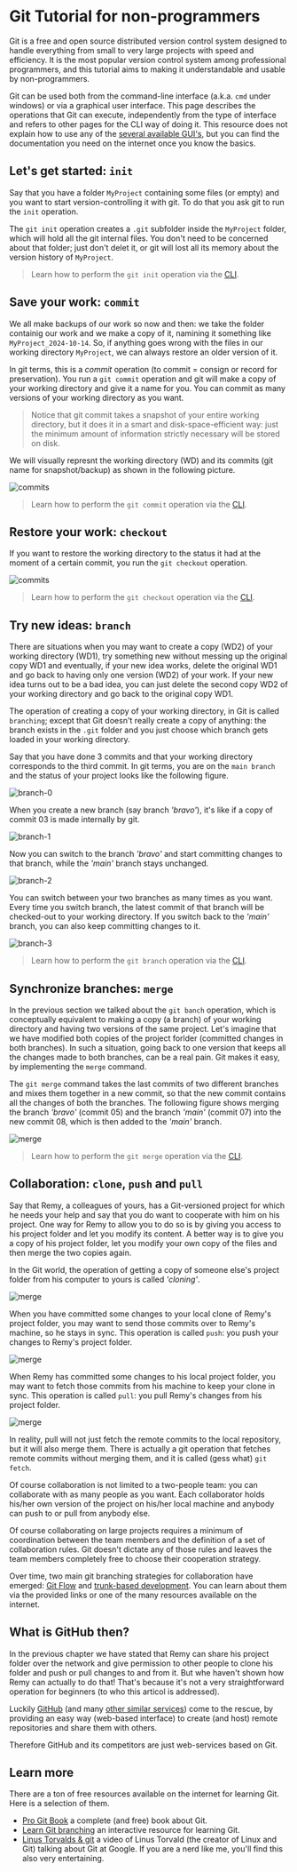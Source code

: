 # Git Tutorial for non-programmers

Git is a free and open source distributed version control system designed to 
handle everything from small to very large projects with speed and efficiency. 
It is the most popular version control system among professional programmers, 
and this tutorial aims to making it understandable and usable by non-programmers.

Git can be used both from the command-line interface (a.k.a. `cmd` under windows) or
via a graphical user interface. This page describes the operations that Git can
execute, independently from the type of interface and refers to other pages for 
the CLI way of doing it. This resource does not explain how to use any of the
[several available GUI's](https://git-scm.com/downloads/guis), but you can find 
the documentation you need on the internet once you know the basics. 


## Let's get started: `init`

Say that you have a folder `MyProject` containing some files (or empty) and you want to start 
version-controlling it with git. To do that you ask git to run the `init` operation.

The `git init` operation creates a `.git` subfolder inside the `MyProject` folder, which will
hold all the git internal files. You don't need to be concerned about that folder; just don't
delet it, or git will lost all its memory about the version history of `MyProject`.

> Learn how to perform the `git init` operation via the [CLI](cli.md#git-init-operation).


## Save your work: `commit`

We all make backups of our work so now and then: we take the folder containig our work
and we make a copy of it, namining it something like `MyProject_2024-10-14`. So, if anything
goes wrong with the files in our working directory `MyProject`, we can always restore
an older version of it.

In git terms, this is a *commit* operation (to commit = consign or record for preservation).
You run a `git commit` operation and git will make a copy of your working directory and
give it a name for you. You can commit as many versions of your working directory as you want.

> Notice that git commit takes a snapshot of your entire working directory, but it does
> it in a smart and disk-space-efficient way: just the minimum amount of information
> strictly necessary will be stored on disk.

We will visually represnt the working directory (WD) and its commits (git name for snapshot/backup) 
as shown in the following picture.

![commits](assets/img/commit.png)

> Learn how to perform the `git commit` operation via the [CLI](cli.md#git-commit-operation).


## Restore your work: `checkout`

If you want to restore the working directory to the status it had at the moment of
a certain commit, you run the `git checkout` operation.

![commits](assets/img/checkout.png)

> Learn how to perform the `git checkout` operation via the [CLI](cli.md#git-commit-operation).


## Try new ideas: `branch`

There are situations when you may want to create a copy (WD2) of your working
directory (WD1), try something new without messing up the original copy WD1 and 
eventually, if your new idea works, delete the original WD1 and go back to having 
only one version (WD2) of your work. If your new idea turns out to be a bad idea, 
you can just delete the second copy WD2 of your working directory and go back to 
the original copy WD1.

The operation of creating a copy of your working directory, in Git is called
`branching`; except that Git doesn't really create a copy of anything: the branch
exists in the `.git` folder and you just choose which branch gets loaded in your
working directory.

Say that you have done 3 commits and that your working directory corresponds to
the third commit. In git terms, you are on the `main branch` and the status
of your project looks like the following figure.

![branch-0](assets/img/branch-0.png)

When you create a new branch (say branch *'bravo'*), it's like if a copy of 
commit 03 is made internally by git.

![branch-1](assets/img/branch-1.png)

Now you can switch to the branch *'bravo'* and start committing changes to that
branch, while the *'main'* branch stays unchanged.

![branch-2](assets/img/branch-2.png)

You can switch between your two branches as many times as you want. Every time you
switch branch, the latest commit of that branch will be checked-out to your
working directory. If you switch back to the *'main'* branch, you can also keep
committing changes to it.

![branch-3](assets/img/branch-3.png)

> Learn how to perform the `git branch` operation via the [CLI](cli.md#git-branch-operation).


## Synchronize branches: `merge`

In the previous section we talked about the `git banch` operation, which is
conceptually equivalent to making a copy (a branch) of your working directory
and having two versions of the same project. Let's imagine that we have 
modified both copies of the project forlder (committed changes in both branches). 
In such a situation, going back to one version that keeps all the changes made 
to both branches, can be a real pain. Git makes it easy, by implementing 
the `merge` command.

The `git merge` command takes the last commits of two different branches and mixes 
them together in a new commit, so that the new commit contains all the changes of both 
the branches. The following figure shows merging the branch *'bravo'* (commit 05) and 
the branch *'main'* (commit 07) into the new commit 08, which is then added to
the *'main'* branch.

![merge](assets/img/merge.png)

> Learn how to perform the `git merge` operation via the [CLI](cli.md#git-merge-operation).


## Collaboration: `clone`, `push` and `pull`

Say that Remy, a colleagues of yours, has a Git-versioned project for which he needs 
your help and say that you do want to cooperate with him on his project.
One way for Remy to allow you to do so is by giving you access to his project folder 
and let you modify its content. A better way is to give you a copy of his project
folder, let you modify your own copy of the files and then merge the two copies again.

In the Git world, the operation of getting a copy of someone else's project folder
from his computer to yours is called *'cloning'*.

![merge](assets/img/clone.png)

When you have committed some changes to your local clone of Remy's project folder, 
you may want to send those commits over to Remy's machine, so he stays in sync.
This operation is called `push`: you push your changes to Remy's project folder.

![merge](assets/img/push.png)

When Remy has committed some changes to his local project folder, you may want
to fetch those commits from his machine to keep your clone in sync.
This operation is called `pull`: you pull Remy's changes from his project folder.

![merge](assets/img/pull.png)

In reality, pull will not just fetch the remote commits to the local repository,
but it will also merge them. There is actually a git operation that fetches 
remote commits without merging them, and it is called (gess what) `git fetch`.

Of course collaboration is not limited to a two-people team: you can collaborate
with as many people as you want. Each collaborator holds his/her own version
of the project on his/her local machine and anybody can push to or pull from 
anybody else.

Of course collaborating on large projects requires a minimum of coordination
between the team members and the definition of a set of collaboration rules. 
Git doesn't dictate any of those rules and leaves the team members completely 
free to choose their cooperation strategy. 

Over time, two main git branching strategies for collaboration have emerged:
[Git Flow](https://nvie.com/posts/a-successful-git-branching-model/) and 
[trunk-based development](ttps://trunkbaseddevelopment.com/).
You can learn about them via the provided links or one of the many resources
available on the internet.


## What is GitHub then?

In the previous chapter we have stated that Remy can share his project folder 
over the network and give permission to other people to clone his folder and
push or pull changes to and from it. But whe haven't shown how Remy can 
actually to do that! That's because it's not a very straightforward operation 
for beginners (to who this articol is addressed). 

Luckily [GitHub](https://github.com/) (and many 
[other similar services](https://www.gartner.com/reviews/market/devops-platforms/vendor/github/product/github/alternatives))
come to the rescue, by providing an easy way (web-based interface) to create 
(and host) remote repositories and share them with others.

Therefore GitHub and its competitors are just web-services based on Git.


## Learn more

There are a ton of free resources available on the internet for learning Git.
Here is a selection of them.

- [Pro Git Book](https://git-scm.com/book/en/v2) a complete (and free) book 
  about Git.
- [Learn Git branching](https://learngitbranching.js.org/) an interactive resource
  for learning Git.
- [Linus Torvalds & git](https://www.youtube.com/watch?v=idLyobOhtO4) a video of
  Linus Torvald (the creator of Linux and Git) talking about Git at Google. If
  you are a nerd like me, you'll find this also very entertaining.



